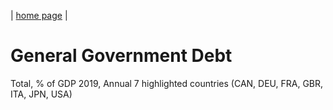 | [home page](https://github.com/LasariiaL/DataVizByLaura) |

# General Government Debt
Total, % of GDP
2019, Annual
7 highlighted countries (CAN, DEU, FRA, GBR, ITA, JPN, USA)
